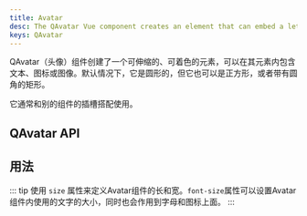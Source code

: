 ```yaml
---
title: Avatar
desc: The QAvatar Vue component creates an element that can embed a letter, an icon or an image within its shape.
keys: QAvatar
---
```

QAvatar（头像）组件创建了一个可伸缩的、可着色的元素，可以在其元素内包含文本、图标或图像。默认情况下，它是圆形的，但它也可以是正方形，或者带有圆角的矩形。

它通常和别的组件的插槽搭配使用。

## QAvatar API

<doc-api file="QAvatar" />

## 用法

::: tip
使用 `size` 属性来定义Avatar组件的长和宽。`font-size`属性可以设置Avatar组件内使用的文字的大小，同时也会作用到字母和图标上面。
:::

<doc-example title="Basic" file="QAvatar/Basic" />

<doc-example title="Standard sizes" file="QAvatar/StandardSizes" />

<doc-example title="Square" file="QAvatar/Square" />

<doc-example title="Rounded" file="QAvatar/Rounded" />

<doc-example title="With other components" file="QAvatar/Integrated" />
